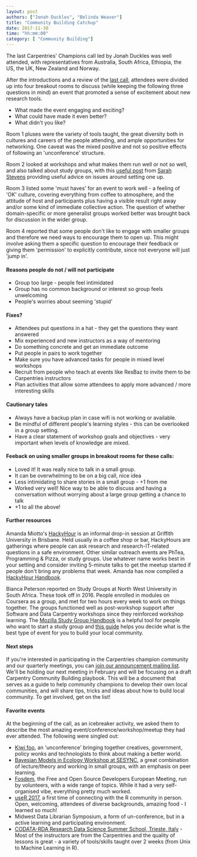 ```yaml
---
layout: post
authors: ["Jonah Duckles", "Belinda Weaver"]
title: "Community Building Catchup"
date: 2017-11-30
time: "hh:mm:00"
category: [ "Community Building"]
---
```


The last Carpentries' Champions call led by Jonah Duckles was well attended, with representatives from Australia, South Africa, Ethiopia, the US, the UK, New Zealand and Norway.

After the introductions and a review of the [last call](https://software-carpentry.org/blog/2017/08/champs-call.html), attendees were divided up into four breakout rooms to discuss (while keeping the following three questions in mind) an event that promoted a sense of excitement about new research tools.

- What made the event engaging and exciting?
- What could have made it even better?
- What didn't you like?

Room 1 pluses were the variety of tools taught, the great diversity both in cultures and careers of the people attending, and ample opportunities for networking. One caveat was the mixed positive and not so positive effects of following an 'unconference' structure.

Room 2 looked at workshops and what makes them run well or not so well, and also talked about study groups, with this [useful post](http://sarahlrstevens.info/communitybuild_combee/) from [Sarah Stevens](https://twitter.commicroStevens) providing useful advice on issues around setting one up.

Room 3 listed some 'must haves' for an event to work well - a feeling of 'OK' culture, covering everything from coffee to atmosphere, and the attitude of host and participants plus having a visible result right away and/or some kind of immediate collective action. The question of whether domain-specific or more generalist groups worked better was brought back for discussion in the wider group.

Room 4 reported that some people don't like to engage with smaller groups and therefore we need ways to encourage them to open up. This might involve asking them a specific question to encourage their feedback or giving them 'permission' to explicitly contribute, since not everyone will just 'jump in'.

#### Reasons people do not / will not participate

- Group too large - people feel intimidated
- Group has no common background or interest so group feels unwelcoming
- People's worries about seeming 'stupid'

#### Fixes?

- Attendees put questions in a hat - they get the questions they want answered
- Mix experienced and new instructors as a way of mentoring
- Do something concrete and get an immediate outcome
- Put people in pairs to work together
- Make sure you have advanced tasks for people in mixed level workshops
- Recruit from people who teach at events like ResBaz to invite them to be Carpentries instructors
- Plan activities that allow some attendees to apply more advanced / more interesting skills

#### Cautionary tales

 - Always have a backup plan in case wifi is not working or available.
 - Be mindful of different people's learning styles - this can be overlooked in a group setting.
 - Have a clear statement of workshop goals and objectives - very important when levels of knowledge are mixed.


#### Feeback on using smaller groups in breakout rooms for these calls:

- Loved it!  It was really nice to talk in a small group.
- It can be overwhelming to be on a big call, nice idea
- Less intimidating to share stories in a small group - +1 from me
- Worked very well! Nice way to be able to discuss and having a conversation without worrying about a large group getting a chance to talk
- +1 to all the above!

#### Further resources

Amanda Miotto's [HackyHour](https://hackyhourgriffith.wordpress.com/) is an informal drop-in session at Griffith University in Brisbane. Held usually in a coffee shop or bar, HackyHours are gatherings where people can ask research and research-IT-related questions in a safe environment. Other similar outreach events are PhTea, Programming & Pizza, or study groups. Use whatever name works best in your setting and consider inviting 5-minute talks to get the meetup started if people don't bring any problems that week. Amanda has now compiled a [HackyHour Handbook](https://github.com/amandamiotto/HackyHourHandbook).

Bianca Peterson reported on Study Groups at North West University in South Africa. These took off in 2016. People enrolled in modules on Coursera as a group, and met for two hours every week to work on things together. The groups functioned well as post-workshop support after Software and Data Carpentry workshops since they reinforced workshop learning. The [Mozilla Study Group Handbook](https://science.mozilla.org/programs/studygroups) is a helpful tool for people who want to start a study group and [this guide](https://mozillascience.github.io/studyGroupHandbook/event-types.html) helps you decide what is the best type of event for you to build your local community.

#### Next steps

If you're interested in participating in the Carpentries champion community and our quarterly meetings, you can [join our announcement mailing list](https://groups.google.com/a/carpentries.org/forum/#!forum/champions-announce). We'll be holding our next meeting in February and will be focusing on a draft Carpentry Community Building playbook. This will be a document that serves as a guide to help community champions to develop their own local communities, and will share tips, tricks and ideas about how to build local community. To get involved, get on the list! 

#### Favorite events 

At the beginning of the call, as an icebreaker activity, we asked them to describe the most amazing event/conference/workshop/meetup they had ever attended. The following were singled out:

- [Kiwi foo](http://www.baacamp.org/), an 'unconference' bringing together creatives, government, policy wonks and technologists to think about making a better world.
- [Bayesian Models in Ecology Workshop at SESYNC](https://www.sesync.org/opportunities/bayesian-modeling-data), a great combination of lecture/theory and working in small groups, with an emphasis on peer learning.
- [Fosdem](https://www.fosdem.org), the Free and Open Source Developers European Meeting, run by volunteers, with a wide range of topics. While it had a very self-organised vibe, everything pretty much worked.
- [useR 2017](https://user2017.brussels/), a first time of connecting with the R community in person. Open, welcoming, attendees of diverse backgrounds, amazing food - I learned so much!
- Midwest Data Librarian Symposium, a form of un-conference, but in a active learning and participating environment.
- [CODATA-RDA Research Data Science Summer School, Trieste, Italy](http://indico.ictp.it/event/7974/) - Most of the instructors are from the Carpentries and the quality of lessons is great - a variety of tools/skills taught over 2 weeks (from Unix to Machine Learning in R).
